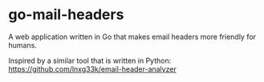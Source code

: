 # go-mail-headers

A web application written in Go that makes email headers more friendly for humans.


Inspired by a similar tool that is written in Python: https://github.com/lnxg33k/email-header-analyzer

